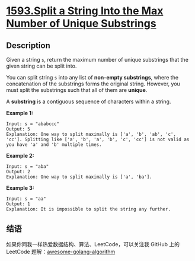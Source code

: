# [1593.Split a String Into the Max Number of Unique Substrings][title]

## Description
Given a string `s`, return the maximum number of unique substrings that the given string can be split into.

You can split string `s` into any list of **non-empty substrings**, where the concatenation of the substrings forms the original string. However, you must split the substrings such that all of them are **unique**.

A **substring** is a contiguous sequence of characters within a string.

**Example 1:**

```
Input: s = "ababccc"
Output: 5
Explanation: One way to split maximally is ['a', 'b', 'ab', 'c', 'cc']. Splitting like ['a', 'b', 'a', 'b', 'c', 'cc'] is not valid as you have 'a' and 'b' multiple times.
```

**Example 2:**

```
Input: s = "aba"
Output: 2
Explanation: One way to split maximally is ['a', 'ba'].
```

**Example 3:**

```
Input: s = "aa"
Output: 1
Explanation: It is impossible to split the string any further.
```

## 结语

如果你同我一样热爱数据结构、算法、LeetCode，可以关注我 GitHub 上的 LeetCode 题解：[awesome-golang-algorithm][me]

[title]: https://leetcode.com/problems/split-a-string-into-the-max-number-of-unique-substrings/
[me]: https://github.com/kylesliu/awesome-golang-algorithm

